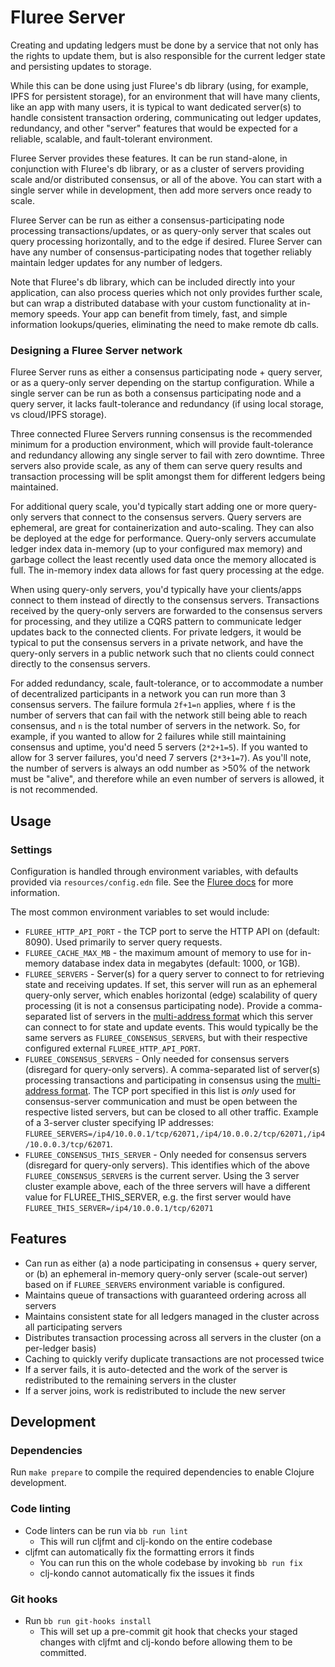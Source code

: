 # Fluree Server
Creating and updating ledgers must be done by a service that not only has the rights to update them, but is also
responsible for the current ledger state and persisting updates to storage.

While this can be done using just Fluree's db library (using, for example, IPFS for persistent storage), for
an environment that will have many clients, like an app with many users, it is typical to want dedicated server(s)
to handle consistent transaction ordering, communicating out ledger updates, redundancy, and other
"server" features that would be expected for a reliable, scalable, and fault-tolerant environment.

Fluree Server provides these features. It can be run stand-alone, in conjunction with Fluree's db library, or as a cluster
of servers providing scale and/or distributed consensus, or all of the above. You can start with a single server while
in development, then add more servers once ready to scale.

Fluree Server can be run as either a consensus-participating node processing transactions/updates, or as query-only server that scales out
query processing horizontally, and to the edge if desired. Fluree Server can have any number of consensus-participating
nodes that together reliably maintain ledger updates for any number of ledgers.

Note that Fluree's db library, which can be included directly into your application, can also process queries which
not only provides further scale, but can wrap a distributed database with your custom functionality at in-memory speeds.
Your app can benefit from timely, fast, and simple information lookups/queries, eliminating the need to make remote db calls.

### Designing a Fluree Server network
Fluree Server runs as either a consensus participating node + query server, or as a query-only server depending on
the startup configuration. While a single server can be run as both a consensus participating node and a query server,
it lacks fault-tolerance and redundancy (if using local storage, vs cloud/IPFS storage).

Three connected Fluree Servers running consensus is the recommended minimum for a production environment, which will
provide fault-tolerance and redundancy allowing any single server to fail with zero downtime. Three servers also
provide scale, as any of them can serve query results and transaction processing will be split amongst them
for different ledgers being maintained.

For additional query scale, you'd typically start adding one or more query-only servers that connect to the consensus
servers. Query servers are ephemeral, are great for containerization and
auto-scaling. They can also be deployed at the edge for performance. Query-only servers accumulate ledger index data
in-memory (up to your configured max memory) and garbage collect the least recently used data once the memory allocated
is full. The in-memory index data allows for fast query processing at the edge.

When using query-only servers, you'd typically have your clients/apps connect to them instead of directly to the consensus
servers. Transactions received by the query-only servers are forwarded to the consensus servers for processing, and
they utilize a CQRS pattern to communicate ledger updates back to the connected clients. For private ledgers, it
would be typical to put the consensus servers in a private network, and have the query-only servers in a public network
such that no clients could connect directly to the consensus servers.

For added redundancy, scale, fault-tolerance, or to accommodate a number of decentralized participants in a network you
can run more than 3 consensus servers. The failure formula `2f+1=n` applies, where `f` is the number of servers that can fail
with the network still being able to reach consensus, and `n` is the total number of servers in the network.
So, for example, if you wanted to allow for 2 failures while still maintaining consensus and uptime, you'd need 5 servers
(`2*2+1=5`). If you wanted to allow for 3 server failures, you'd need 7 servers (`2*3+1=7`). As you'll note, the number of
servers is always an odd number as >50% of the network must be "alive", and therefore while an even number of servers is allowed, it is not recommended.

## Usage

### Settings
Configuration is handled through environment variables, with defaults provided via `resources/config.edn` file.  See the [Fluree docs](https://docs.flur.ee/docs/running-fluree/configuration) for more information.

The most common environment variables to set would include:
- `FLUREE_HTTP_API_PORT` - the TCP port to serve the HTTP API on (default: 8090). Used primarily to server query requests.
- `FLUREE_CACHE_MAX_MB` - the maximum amount of memory to use for in-memory database index data in megabytes (default: 1000, or 1GB).
- `FLUREE_SERVERS` - Server(s) for a query server to connect to for retrieving state and receiving updates. If set, this server will run as an ephemeral query-only server, which enables horizontal (edge) scalability of query processing
  (it is not a consensus participating node). Provide a comma-separated list of servers in the
  [multi-address format](https://github.com/libp2p/specs/blob/master/addressing/README.md) which this server can connect to for state and update events.
  This would typically be the same servers as `FLUREE_CONSENSUS_SERVERS`, but with their respective configured external `FLUREE_HTTP_API_PORT`.
- `FLUREE_CONSENSUS_SERVERS` - Only needed for consensus servers (disregard for query-only servers). A comma-separated list of server(s) processing transactions and participating in consensus using the
  [multi-address format](https://github.com/libp2p/specs/blob/master/addressing/README.md). The TCP port specified in this list
  is *only* used for consensus-server communication and must be open between the respective listed servers, but can be closed to all other traffic.
  Example of a 3-server cluster specifying IP addresses: `FLUREE_SERVERS=/ip4/10.0.0.1/tcp/62071,/ip4/10.0.0.2/tcp/62071,/ip4/10.0.0.3/tcp/62071`.
- `FLUREE_CONSENSUS_THIS_SERVER` - Only needed for consensus servers (disregard for query-only servers).
  This identifies which of the above `FLUREE_CONSENSUS_SERVERS` is the current server. Using the 3 server cluster example above, each
  of the three servers will have a different value for FLUREE_THIS_SERVER, e.g. the first server would have `FLUREE_THIS_SERVER=/ip4/10.0.0.1/tcp/62071`


## Features
- Can run as either (a) a node participating in consensus + query server, or (b) an ephemeral in-memory query-only server (scale-out server) based on if `FLUREE_SERVERS` environment variable is configured.
- Maintains queue of transactions with guaranteed ordering across all servers
- Maintains consistent state for all ledgers managed in the cluster across all participating servers
- Distributes transaction processing across all servers in the cluster (on a per-ledger basis)
- Caching to quickly verify duplicate transactions are not processed twice
- If a server fails, it is auto-detected and the work of the server is redistributed to the remaining servers in the cluster
- If a server joins, work is redistributed to include the new server

## Development

### Dependencies

Run `make prepare` to compile the required dependencies to enable Clojure development.

### Code linting

- Code linters can be run via `bb run lint`
    - This will run cljfmt and clj-kondo on the entire codebase
- cljfmt can automatically fix the formatting errors it finds
    - You can run this on the whole codebase by invoking `bb run fix`
    - clj-kondo cannot automatically fix the issues it finds

### Git hooks

- Run `bb run git-hooks install`
    - This will set up a pre-commit git hook that checks your staged changes
      with cljfmt and clj-kondo before allowing them to be committed.
